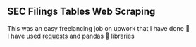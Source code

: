 ## SEC Filings Tables Web Scraping
This was an easy freelancing job on upwork that I have done :hugs:  
I have used [requests](https://requests.readthedocs.io/en/latest/) and pandas :panda_face: libraries 
